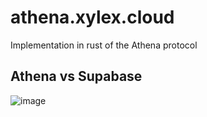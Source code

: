 # athena.xylex.cloud
Implementation in rust of the Athena protocol

## Athena vs Supabase
![image](https://github.com/user-attachments/assets/23cf9128-f715-485d-bbe1-0e807edf3545)
